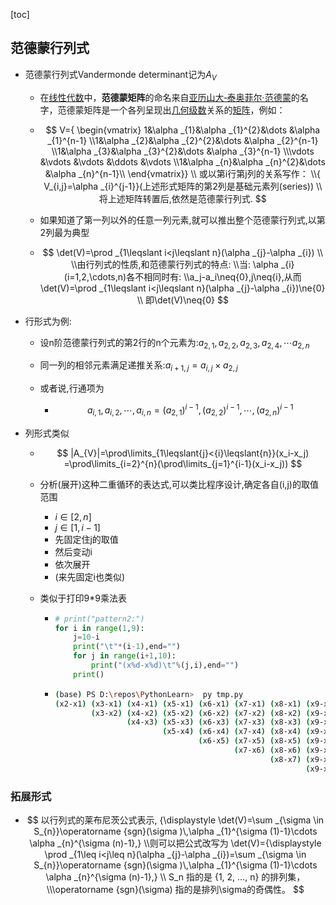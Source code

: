 [toc]



## 范德蒙行列式

- 范德蒙行列式Vandermonde determinant记为$A_{V}$

  - 在[线性代数](https://zh.wikipedia.org/wiki/線性代數)中，**范德蒙矩阵**的命名来自[亚历山大‑泰奥菲尔·范德蒙](https://zh.wikipedia.org/w/index.php?title=亞歷山大‑泰奧菲爾·范德蒙&action=edit&redlink=1)的名字，范德蒙矩阵是一个各列呈现出[几何级数](https://zh.wikipedia.org/wiki/幾何級數)关系的[矩阵](https://zh.wikipedia.org/wiki/矩陣)，例如：

  - $$
    V={
    \begin{vmatrix}
    1&\alpha _{1}&\alpha _{1}^{2}&\dots &\alpha _{1}^{n-1}
    \\1&\alpha _{2}&\alpha _{2}^{2}&\dots &\alpha _{2}^{n-1}
    \\1&\alpha _{3}&\alpha _{3}^{2}&\dots &\alpha _{3}^{n-1}
    \\\vdots &\vdots &\vdots &\ddots &\vdots 
    \\1&\alpha _{n}&\alpha _{n}^{2}&\dots &\alpha _{n}^{n-1}\\
    \end{vmatrix}}
    \\
    或以第i行第j列的关系写作：
    \\{ V_{i,j}=\alpha _{i}^{j-1}}(上述形式矩阵的第2列是基础元素列(series))
    \\
    将上述矩阵转置后,依然是范德蒙行列式.
    $$

  - 如果知道了第一列以外的任意一列元素,就可以推出整个范德蒙行列式,以第2列最为典型

  - $$
    \det(V)=\prod _{1\leqslant i<j\leqslant n}(\alpha _{j}-\alpha _{i})
    \\
    \\由行列式的性质,和范德蒙行列式的特点:
    \\当:
    \alpha _{i}(i=1,2,\cdots,n)各不相同时有:
    \\a_j-a_i\neq{0},j\neq{i},从而\det(V)=\prod _{1\leqslant i<j\leqslant n}(\alpha _{j}-\alpha _{i})\ne{0}
    \\
    即\det(V)\neq{0}
    $$

- 行形式为例:

  - 设n阶范德蒙行列式的第2行的n个元素为:$a_{2,1},a_{2,2},a_{2,3},a_{2,4},\cdots{a_{2,n}}$

  - 同一列的相邻元素满足递推关系:$a_{i+1,j}=a_{i,j}\times a_{2,j}$

  - 或者说,行通项为

    - $$
      a_{i,1},a_{i,2},\cdots,a_{i,n}
      =(a_{2,1})^{i-1},(a_{2,2})^{i-1},\cdots,(a_{2,n})^{i-1}
      $$

- 列形式类似

  - $$
    |A_{V}|=\prod\limits_{1\leqslant{j}<{i}\leqslant{n}}(x_i-x_j)
    =\prod\limits_{i=2}^{n}(\prod\limits_{j=1}^{i-1}(x_i-x_j))
    $$

  - 分析(展开)这种二重循环的表达式,可以类比程序设计,确定各自(i,j)的取值范围

    - $i\in[2,n]$
    - $j\in[1,i-1]$
    - 先固定住j的取值
    - 然后变动i
    - 依次展开
    - (来先固定i也类似)

  - 类似于打印9*9乘法表

    - ```python
      # print("pattern2:")
      for i in range(1,9):
          j=10-i
          print("\t"*(i-1),end="")
          for j in range(i+1,10):
              print("(x%d-x%d)\t"%(j,i),end="")
          print()
      ```

    - ```bash
      (base) PS D:\repos\PythonLearn>  py tmp.py
      (x2-x1) (x3-x1) (x4-x1) (x5-x1) (x6-x1) (x7-x1) (x8-x1) (x9-x1)
              (x3-x2) (x4-x2) (x5-x2) (x6-x2) (x7-x2) (x8-x2) (x9-x2)
                      (x4-x3) (x5-x3) (x6-x3) (x7-x3) (x8-x3) (x9-x3)
                              (x5-x4) (x6-x4) (x7-x4) (x8-x4) (x9-x4)
                                      (x6-x5) (x7-x5) (x8-x5) (x9-x5)
                                              (x7-x6) (x8-x6) (x9-x6)
                                                      (x8-x7) (x9-x7)
                                                              (x9-x8)
      ```

### 拓展形式

- $$
  以行列式的莱布尼茨公式表示,
  {\displaystyle \det(V)=\sum _{\sigma \in S_{n}}\operatorname {sgn}(\sigma )\,\alpha _{1}^{\sigma (1)-1}\cdots \alpha _{n}^{\sigma (n)-1},}
  \\则可以把公式改写为
  \det(V)={\displaystyle \prod _{1\leq i<j\leq n}(\alpha _{j}-\alpha _{i})=\sum _{\sigma \in S_{n}}\operatorname {sgn}(\sigma )\,\alpha _{1}^{\sigma (1)-1}\cdots \alpha _{n}^{\sigma (n)-1},}
  \\
  S_n 指的是 {1, 2, ..., n} 的排列集，
  \\\operatorname {sgn}(\sigma) 指的是排列\sigma的奇偶性。
  $$

  

